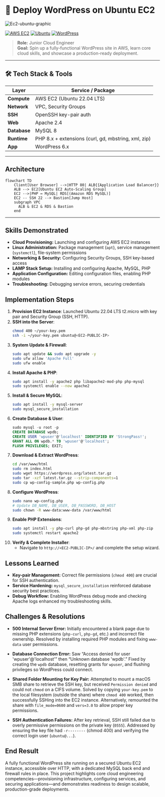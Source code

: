 # 🚀 Deploy WordPress on Ubuntu EC2
![Ec2-ubuntu-graphic](https://github.com/user-attachments/assets/5b264806-9dfb-44e1-967e-50a504a064f3)

<a href="https://img.shields.io/badge/AWS-EC2-orange"><img src="https://img.shields.io/badge/AWS-EC2-orange" alt="AWS EC2"/></a>
  <a href="https://img.shields.io/badge/Linux-Ubuntu-blue"><img src="https://img.shields.io/badge/Linux-Ubuntu-blue" alt="Ubuntu"/></a>
  <a href="https://img.shields.io/badge/CMS-WordPress-blueviolet"><img src="https://img.shields.io/badge/CMS-WordPress-blueviolet" alt="WordPress"/></a>

> **Role:** Junior Cloud Engineer  
> **Goal:** Spin up a fully-functional WordPress site in AWS, learn core cloud skills, and showcase a production-ready deployment.

---

## 🛠️ Tech Stack & Tools

| Layer        | Service / Package            |
|--------------|------------------------------|
| **Compute**  | AWS EC2 (Ubuntu 22.04 LTS)   |
| **Network**  | VPC, Security Groups         |
| **SSH**      | OpenSSH key-pair auth        |
| **Web**      | Apache 2.4                   |
| **Database** | MySQL 8                      |
| **Runtime**  | PHP 8.x + extensions (curl, gd, mbstring, xml, zip) |
| **App**      | WordPress 6.x                |

---

## Architecture

```mermaid
flowchart TD
    Client[User Browser] -->|HTTP 80| ALB{{Application Load Balancer}}
    ALB --> EC2[Ubuntu EC2 Auto-Scaling Group]
    EC2 -->|PHP ↔ MySQL| RDS[(Amazon RDS MySQL)]
    EC2 -- SSH 22 --> Bastion[Jump Host]
    subgraph VPC
      ALB & EC2 & RDS & Bastion
    end
```
---

## Skills Demonstrated
- **Cloud Provisioning:** Launching and configuring AWS EC2 instances
- **Linux Administration:** Package management (`apt`), service management (`systemctl`), file-system permissions
- **Networking & Security:** Configuring Security Groups, SSH key-based access
- **LAMP Stack Setup:** Installing and configuring Apache, MySQL, PHP
- **Application Configuration:** Editing configuration files, enabling PHP modules
- **Troubleshooting:** Debugging service errors, securing credentials

## Implementation Steps
1. **Provision EC2 Instance**: Launched Ubuntu 22.04 LTS t2.micro with key pair and Security Group (SSH, HTTP).
2. **SSH into the Server**:
   ```bash
   chmod 400 ~/your-key.pem
   ssh -i ~/your-key.pem ubuntu@<EC2-PUBLIC-IP>
   ```
3. **System Update & Firewall**:
   ```bash
   sudo apt update && sudo apt upgrade -y
   sudo ufw allow 'Apache Full'
   sudo ufw enable
   ```
4. **Install Apache & PHP**:
   ```bash
   sudo apt install -y apache2 php libapache2-mod-php php-mysql
   sudo systemctl enable --now apache2
   ```
5. **Install & Secure MySQL**:
   ```bash
   sudo apt install -y mysql-server
   sudo mysql_secure_installation
   ```
6. **Create Database & User**:
   ```sql
   sudo mysql -u root -p
   CREATE DATABASE wpdb;
   CREATE USER 'wpuser'@'localhost' IDENTIFIED BY 'StrongPass!';
   GRANT ALL ON wpdb.* TO 'wpuser'@'localhost';
   FLUSH PRIVILEGES; EXIT;
   ```
7. **Download & Extract WordPress**:
   ```bash
   cd /var/www/html
   sudo rm index.html
   sudo wget https://wordpress.org/latest.tar.gz
   sudo tar -xzf latest.tar.gz --strip-components=1
   sudo cp wp-config-sample.php wp-config.php
   ```
8. **Configure WordPress**:
   ```bash
   sudo nano wp-config.php
   # Update DB_NAME, DB_USER, DB_PASSWORD, DB_HOST
   sudo chown -R www-data:www-data /var/www/html
   ```
9. **Enable PHP Extensions**:
   ```bash
   sudo apt install -y php-curl php-gd php-mbstring php-xml php-zip
   sudo systemctl restart apache2
   ```
10. **Verify & Complete Installer**:
    - Navigate to `http://<EC2-PUBLIC-IP>/` and complete the setup wizard.

## Lessons Learned
- **Key-pair Management:** Correct file permissions (`chmod 400`) are crucial for SSH authentication.
- **Service Hardening:** `mysql_secure_installation` reinforced database security best practices.
- **Debug Workflow:** Enabling WordPress debug mode and checking Apache logs enhanced my troubleshooting skills.

## Challenges & Resolutions

- **500 Internal Server Error:** Initially encountered a blank page due to missing PHP extensions (`php-curl`, `php-gd`, etc.) and incorrect file ownership. Resolved by installing required PHP modules and fixing `www-data` user permissions.

- **Database Connection Error:** Saw “Access denied for user 'wpuser'@'localhost'” then “Unknown database 'wpdb'.” Fixed by creating the `wpdb` database, resetting grants for `wpuser`, and flushing privileges so WordPress could connect.

- **Shared Folder Mounting for Key Pair:** Attempted to mount a macOS SMB share to retrieve the SSH key, but received `Permission denied` and could not `chmod` on a CIFS volume. Solved by copying `your-key.pem` to the local filesystem (outside the share) where `chmod 400` worked, then successfully SSHing into the EC2 instance. Alternatively, remounted the share with `file_mode=0600` and `vers=3.0` to allow proper key permissions.

- **SSH Authentication Failures:** After key retrieval, SSH still failed due to overly permissive permissions on the private key (`0555`). Addressed by ensuring the key file had `-r--------` (chmod 400) and verifying the correct login user (`ubuntu@...`).

## End Result
A fully functional WordPress site running on a secured Ubuntu EC2 instance, accessible over HTTP, with a dedicated MySQL back end and firewall rules in place. This project highlights core cloud engineering competencies—provisioning infrastructure, configuring services, and securing applications—and demonstrates readiness to design scalable, production-grade deployments.
